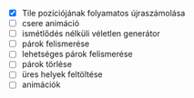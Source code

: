 
- [x] Tile pozíciójának folyamatos újraszámolása
- [ ] csere animáció
- [ ] ismétlődés nélküli véletlen generátor
- [ ] párok felismerése
- [ ] lehetséges párok felismerése
- [ ] párok törlése
- [ ] üres helyek feltöltése
- [ ] animációk